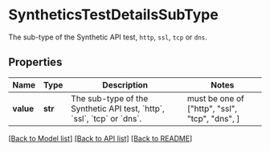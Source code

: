 # SyntheticsTestDetailsSubType

The sub-type of the Synthetic API test, `http`, `ssl`, `tcp` or `dns`.
## Properties
Name | Type | Description | Notes
------------ | ------------- | ------------- | -------------
**value** | **str** | The sub-type of the Synthetic API test, &#x60;http&#x60;, &#x60;ssl&#x60;, &#x60;tcp&#x60; or &#x60;dns&#x60;. |  must be one of ["http", "ssl", "tcp", "dns", ]

[[Back to Model list]](README.md#documentation-for-models) [[Back to API list]](README.md#documentation-for-api-endpoints) [[Back to README]](README.md)


